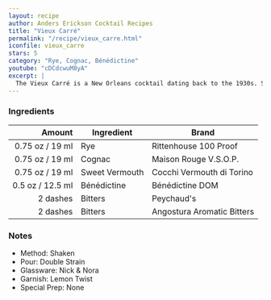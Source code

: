 ```yaml
---
layout: recipe
author: Anders Erickson Cocktail Recipes
title: "Vieux Carré"
permalink: "/recipe/vieux_carre.html"
iconfile: vieux_carre
stars: 5
category: "Rye, Cognac, Bénédictine"
youtube: "cDCdcwuM8yA"
excerpt: |
  The Vieux Carré is a New Orleans cocktail dating back to the 1930s. See how rye, cognac and sweet vermouth create this well-balanced classic.
---
```


### Ingredients

|   Amount | Ingredient     | Brand                      |
| -------: | -------------- | -------------------------- |
|  0.75 oz / 19 ml | Rye            | Rittenhouse 100 Proof      |
|  0.75 oz / 19 ml | Cognac         | Maison Rouge V.S.O.P.      |
|  0.75 oz / 19 ml | Sweet Vermouth | Cocchi Vermouth di Torino  |
|   0.5 oz / 12.5 ml | Bénédictine    | Bénédictine DOM            |
| 2 dashes | Bitters        | Peychaud's                 |
| 2 dashes | Bitters        | Angostura Aromatic Bitters |

### Notes

- Method: Shaken
- Pour: Double Strain
- Glassware: Nick & Nora
- Garnish: Lemon Twist
- Special Prep: None
